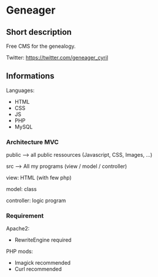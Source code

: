# Geneager
## Short description
Free CMS for the genealogy.

Twitter: https://twitter.com/geneager_cyril

## Informations
Languages:
- HTML
- CSS
- JS
- PHP
- MySQL

### Architecture MVC
public --> all public ressources (Javascript, CSS, Images, ...)

src --> All my programs (view / model / controller)

view: HTML (with few php)

model: class

controller: logic program

### Requirement
Apache2:
- RewriteEngine required

PHP mods: 
- Imagick recommended
- Curl recommended
